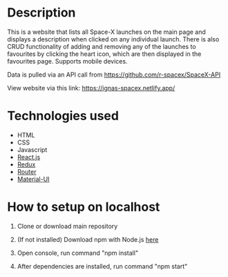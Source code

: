 # Description
This is a website that lists all Space-X launches on the main page and displays a description when clicked on any individual launch. There is also CRUD functionality of adding and removing any of the launches to favourites by clicking the heart icon, which are then displayed in the favourites page. Supports mobile devices.

Data is pulled via an API call from https://github.com/r-spacex/SpaceX-API

View website via this link: https://ignas-spacex.netlify.app/

# Technologies used

* HTML
* CSS
* Javascript
* [React.js](https://reactjs.org/)
* [Redux](https://react-redux.js.org/)
* [Router](https://reactrouter.com/)
* [Material-UI](https://material-ui.com/)


# How to setup on localhost

1. Clone or download main repository

2. (If not installed) Download npm with Node.js [here](https://www.npmjs.com/get-npm)

3. Open console, run command "npm install"

4. After dependencies are installed, run command "npm start"
